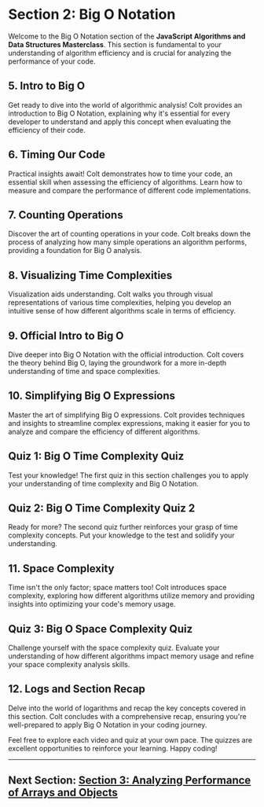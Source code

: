 # Section 2: Big O Notation

Welcome to the Big O Notation section of the **JavaScript Algorithms and Data Structures Masterclass**. This section is fundamental to your understanding of algorithm efficiency and is crucial for analyzing the performance of your code.

## 5. Intro to Big O

Get ready to dive into the world of algorithmic analysis! Colt provides an introduction to Big O Notation, explaining why it's essential for every developer to understand and apply this concept when evaluating the efficiency of their code.

## 6. Timing Our Code

Practical insights await! Colt demonstrates how to time your code, an essential skill when assessing the efficiency of algorithms. Learn how to measure and compare the performance of different code implementations.

## 7. Counting Operations

Discover the art of counting operations in your code. Colt breaks down the process of analyzing how many simple operations an algorithm performs, providing a foundation for Big O analysis.

## 8. Visualizing Time Complexities

Visualization aids understanding. Colt walks you through visual representations of various time complexities, helping you develop an intuitive sense of how different algorithms scale in terms of efficiency.

## 9. Official Intro to Big O

Dive deeper into Big O Notation with the official introduction. Colt covers the theory behind Big O, laying the groundwork for a more in-depth understanding of time and space complexities.

## 10. Simplifying Big O Expressions

Master the art of simplifying Big O expressions. Colt provides techniques and insights to streamline complex expressions, making it easier for you to analyze and compare the efficiency of different algorithms.

## Quiz 1: Big O Time Complexity Quiz

Test your knowledge! The first quiz in this section challenges you to apply your understanding of time complexity and Big O Notation.

## Quiz 2: Big O Time Complexity Quiz 2

Ready for more? The second quiz further reinforces your grasp of time complexity concepts. Put your knowledge to the test and solidify your understanding.

## 11. Space Complexity

Time isn't the only factor; space matters too! Colt introduces space complexity, exploring how different algorithms utilize memory and providing insights into optimizing your code's memory usage.

## Quiz 3: Big O Space Complexity Quiz

Challenge yourself with the space complexity quiz. Evaluate your understanding of how different algorithms impact memory usage and refine your space complexity analysis skills.

## 12. Logs and Section Recap

Delve into the world of logarithms and recap the key concepts covered in this section. Colt concludes with a comprehensive recap, ensuring you're well-prepared to apply Big O Notation in your coding journey.

Feel free to explore each video and quiz at your own pace. The quizzes are excellent opportunities to reinforce your learning. Happy coding!

---

## Next Section: [Section 3: Analyzing Performance of Arrays and Objects](/Section3-analyzing-performance-of-arrays-and-objects)
